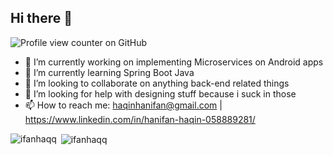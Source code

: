 ## Hi there 👋

![Profile view counter on GitHub](https://komarev.com/ghpvc/?username=ifanhaqq)


<!--
**ifanhaqq/ifanhaqq** is a ✨ _special_ ✨ repository because its `README.md` (this file) appears on your GitHub profile.

-->

- 🔭 I’m currently working on implementing Microservices on Android apps
- 🌱 I’m currently learning Spring Boot Java
- 👯 I’m looking to collaborate on anything back-end related things
- 🤔 I’m looking for help with designing stuff because i suck in those
- 📫 How to reach me: haqinhanifan@gmail.com | https://www.linkedin.com/in/hanifan-haqin-058889281/


<p><img align="left" src="https://github-readme-stats.vercel.app/api/top-langs?username=ifanhaqq&show_icons=true&locale=en&layout=compact" alt="ifanhaqq" /></p>

<p>&nbsp;<img align="center" src="https://github-readme-stats.vercel.app/api?username=ifanhaqq&show_icons=true&locale=en" alt="ifanhaqq" /></p>
